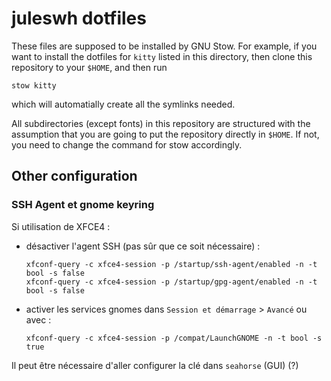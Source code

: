 # juleswh dotfiles

These files are supposed to be installed by GNU Stow. For example, if you want to install the dotfiles for `kitty` listed in this directory, then clone this repository to your `$HOME`, and then run

```shell
stow kitty
```

which will automatially create all the symlinks needed.

All subdirectories (except fonts) in this repository are structured with the assumption that you are going to put the repository directly in `$HOME`. If not, you need to change the command for stow accordingly.

## Other configuration

### SSH Agent et gnome keyring

Si utilisation de XFCE4 :

- désactiver l'agent SSH (pas sûr que ce soit nécessaire) :
	```shell
	xfconf-query -c xfce4-session -p /startup/ssh-agent/enabled -n -t bool -s false
	xfconf-query -c xfce4-session -p /startup/gpg-agent/enabled -n -t bool -s false
	```
- activer les services gnomes dans `Session et démarrage` > `Avancé` ou avec :
	```shell
	xfconf-query -c xfce4-session -p /compat/LaunchGNOME -n -t bool -s true
	```

Il peut être nécessaire d'aller configurer la clé dans `seahorse` (GUI) (?)
